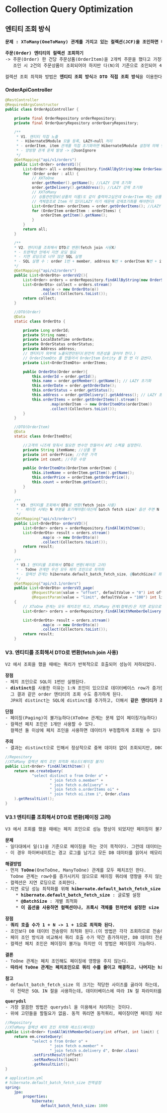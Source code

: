# Collection Query Optimization
## 엔티티 조회 방식
<pre>
<b>문제 : XToMany(OneToMany) 관계를 가지고 있는 컬렉션(JCF)을 조인하면 다(N)를 기준으로 row(행)이 생성되므로 중복 데이터가 발생한다.</b>

<b>주문(Order) 엔티티의 컬렉션 조회하기</b>
-> 주문(Order) 한 건당 주문상품(OrderItem)을 2개씩 주문을 했다고 가정하면
   조인 시 2건의 주문상품이 조회되어야 하지만 다(N)의 기준으로 조인되어 4건의 주문상품이 조회된다.

컬렉션 조회 최적화 방법은 <b>엔티티 조회 방식</b>과 <b>DTO 직접 조회 방식</b>을 이용한다.
</pre>
### OrderApiController
```java
@RestController
@RequiredArgsConstructor
public class OrderApiController {

    private final OrderRepository orderRepository;
    private final OrderQueryRepository orderQueryRepository;

    /**
     * V1. 엔티티 직접 노출
     * - Hibernate5Module 모듈 등록, LAZY=null 처리
     * - orderItem, item 관계를 직접 초기화하면 Hibernate5Module 설정에 의해 엔티티를 JSON 으로 생성한다.
     * - 양방향 관계 문제 발생 -> @JsonIgnore
     */
    @GetMapping("api/v1/orders")
    public List<Order> ordersV1(){
        List<Order> all = orderRepository.findAllByString(new OrderSearch());
        for (Order order : all) {
            // XXToOne
            order.getMember().getName(); //LAZY 강제 초기화
            order.getDelivery().getAddress(); //LAZY 강제 초기화
            // XXToMany
            // 상품관련정보(상품의 이름)도 같이 출력하고싶은데 OrderItem 에는 상품에 대한 정보가 없고
            // 객체참조로 Item 이 있다(LAZY 이기 때문에 강제초기화를 해야한다)
            List<OrderItem> orderItems = order.getOrderItems(); //LAZY 강제 초기화
            for (OrderItem orderItem : orderItems) {
                orderItem.getItem().getName();
            }
        }
        return all;
    }

    /**
    * V2. 엔티티를 조회해서 DTO로 변환(fetch join 사용X)
    * - 트랜잭션 안에서 지연 로딩 필요
    * - 지연 로딩으로 너무 많은 SQL 실행
    * - SQL 실행 수 : order 1번 + member, address N번 + orderItem N번 + item N번
    */
    @GetMapping("api/v2/orders")
    public List<OrderDto> ordersV2(){
        List<Order> orders = orderRepository.findAllByString(new OrderSearch());
        List<OrderDto> collect = orders.stream()
                .map(o -> new OrderDto(o))
                .collect(Collectors.toList());
        return collect;
    }

    //DTO(Order)
    @Data
    static class OrderDto {

        private Long orderId;
        private String name;
        private LocalDateTime orderDate;
        private OrderStatus orderStatus;
        private Address address;
        // 엔티티가 외부에 노출되면안된다(완전히 의존성을 끊어야 한다.)
        // OrderItemDto 를 만들어서 OrderItem Entity 를 한 번 더 감싼다.
        private List<OrderItemDto> orderItems;

        public OrderDto(Order order){
            this.orderId = order.getId();
            this.name = order.getMember().getName(); // LAZY 초기화
            this.orderDate = order.getOrderDate();
            this.orderStatus = order.getStatus();
            this.address = order.getDelivery().getAddress(); // LAZY 초기화
            this.orderItems = order.getOrderItems().stream()
                    .map(orderItem -> new OrderItemDto(orderItem))
                    .collect(Collectors.toList());
        }
    }

    //DTO(OrderItem)
    @Data
    static class OrderItemDto{

        //고객의 니즈에 맞춰서 필요한 변수만 만들어서 API 스펙을 설정한다.
        private String itemName; //상품 명
        private int orderPrice; //주문 가격
        private int count; //주문 수량

        public OrderItemDto(OrderItem orderItem) {
            this.itemName = orderItem.getItem().getName();
            this.orderPrice = orderItem.getOrderPrice();
            this.count = orderItem.getCount();
        }
    }

    /**
     * V3. 엔티티를 조회해서 DTO로 변환(fetch join 사용)
     * - 페이징 시에는 N 부분을 포기해야함(대신에 batch fetch size? 옵션 주면 N -> 1 쿼리로 변경가능)
     */
    @GetMapping("api/v3/orders")
    public List<OrderDto> ordersV3(){
        List<Order> orders = orderRepository.findAllWithItem();
        List<OrderDto> result = orders.stream()
                .map(o -> new OrderDto(o))
                .collect(Collectors.toList());
        return result;
    }

    /**
     * V3.1 엔티티를 조회해서 DTO로 변환(페이징 고려)
     * - ToOne 관계만 우선 모두 페치 조인으로 최적화
     * - 컬렉션 관계는 hibernate.default_batch_fetch_size, @BatchSize로 최적화
     */
    @GetMapping("api/v3.1/orders")
    public List<OrderDto> ordersV3_page(
            @RequestParam(value = "offset", defaultValue = "0") int offset,
            @RequestParam(value = "limit", defaultValue = "100") int limit)
    {
        // XToOne 관계는 모두 패치조인 하고, XToMany 관계(컬렉션)은 지연 로딩으로 조회한다.
        List<Order> orders = orderRepository.findAllWithMemberDelivery(offset, limit);

        List<OrderDto> result = orders.stream()
                .map(o -> new OrderDto(o))
                .collect(Collectors.toList());
        return result;
    }
```
###  V3. 엔티티를 조회해서 DTO로 변환(fetch join 사용)
<pre>
V2 에서 조회을 했을 때에는 쿼리가 반복적으로 호출되어 성능이 저하되었다.

<b>장점</b>
- 페치 조인으로 SQL이 1번만 실행된다.
- <b>distinct</b>를 사용한 이유는 1:N 조인이 있으므로 데이터베이스 row가 증가한다.
  그 결과 같은 order 엔티티의 조회 수도 증가하게 된다.
  JPA의 distinct는 SQL에 distinct를 추가하고, 더해서 <b>같은 엔티티가 조회되면 애플리케이션에서 중복을 걸러준다.</b>

<b>단점</b>
- 페이징(Paging)이 불가능하다(XToOne 관계는 문제 없이 페이징가능하다)
- 컬렉션 페치 조인은 1개만 사용할 수 있다.
  컬렉션 둘 이상에 페치 조인을 사용하면 데이터가 부정합하게 조회될 수 있다.

<b>주의</b>
- 결과는 distinct으로 인해서 정상적으로 중복 데이터 없이 조회되지만, DB에서는 중복되어 나온다.  
</pre>
```java
//Repository
//XToMany 컬렉션 페치 조인 최적화 메소드(페이징 불가)
public List<Order> findAllWithItem() {
    return em.createQuery(
            "select distinct o from Order o" +
                    " join fetch o.member" +
                    " join fetch o.delivery" +
                    " join fetch o.orderItems oi" +
                    " join fetch oi.item i", Order.class
    ).getResultList();
}
```
###  V3.1 엔티티를 조회해서 DTO로 변환(페이징 고려)
<pre>
V3 에서 조회를 했을 때에는 페치 조인으로 성능 향상이 되었지만 페이징이 불가능하였다.

<b>문제</b>
- 일다대에서 일(1)을 기준으로 페이징을 하는 것이 목적이다. 그런데 데이터는 다(N)를 기준으로 row가 생성된다.
- 이 경우 하이버네이트는 경고 로그를 남기고 모든 DB 데이터를 읽어서 메모리에서 페이징을 시도한다. 최악의 경우 장애로 이어질 수 있다.

<b>해결방법</b>
- 먼저 <b>ToOne</b>(OneToOne, ManyToOne) 관계를 모두 페치조인 한다.
  ToOne 관계는 row수를 증가시키지 않으므로 페이징 쿼리에 영향을 주지 않는다.
- 컬렉션은 지연 로딩으로 조회한다.
- 지연 로딩 성능 최적화를 위해 <b>hibernate.default_batch_fetch_size</b> , <b>@BatchSize</b> 를 적용한다.
    * <b>hibernate.default_batch_fetch_size</b> : 글로벌 설정
    * <b>@BatchSize</b> : 개별 최적화
    * <b>이 옵션을 사용하면 컬렉션이나, 프록시 객체를 한꺼번에 설정한 size 만큼 IN 쿼리로 조회한다.</b>

<b>장점</b>
- <b>쿼리 호출 수가 1 + N -> 1 + 1으로 최적화 된다.</b>
- 조인보다 DB 데이터 전송량이 최적화 된다.(이 방법은 각각 조회하므로 전송해야할 중복 데이터가 없다.)
- 페이 조인 방식과 비교해서 쿼리 호출 수가 약간 증가하지만, DB 데이터 전송량이 감소한다.
- 컬렉션 페치 조인은 페이징이 불가능 하지만 이 방법은 페이징이 가능하다.

<b>결론</b>
- ToOne 관계는 페치 조인해도 페이징에 영향을 주지 않는다.
- <b>따라서 ToOne 관계는 페치조인으로 쿼리 수를 줄이고 해결하고, 나머지는 hibernate.default_batch_fetch_size 로 최적화 하자.</b>

<b>참고</b>
- default_batch_fetch_size 의 크기는 적당한 사이즈를 골라야 하는데, 100~1000 사이를 선택하는 것을 권장한다.
  이 전략은 SQL IN 절을 사용하는데, 데이터베이스에 따라 IN 절 파라미터를 1000으로 제한하기도 한다.

<b>querydsl</b>
- 가장 깔끔한 방법은 querydsl 을 이용해서 처리하는 것이다.
- 위에 고민들을 할필요가 없음. 동적 쿼리면 동적쿼리, 페이징이면 페이징 처리가 가능하다.
</pre>
```java
//Repository
//XToMany 컬렉션 페치 조인 최적화 메소드(페이징)
public List<Order> findAllWithMemberDelivery(int offset, int limit) {
    return em.createQuery(
            "select o from Order o" +
                    " join fetch o.member" +
                    " join fetch o.delivery d", Order.class)
            .setFirstResult(offset)
            .setMaxResults(limit)
            .getResultList();
}
```
```yml
# application.yml
# hibernate.default_batch_fetch_size 전역설정
spring:
    jpa:
        properties:
            hibernate:
                default_batch_fetch_size: 1000
```
